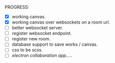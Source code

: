 PROGRESS:

- [x] working canvas.
- [x] working canvas over websockets on a room url.
- [ ] better websocket server.
- [ ] register websocket endpoint.
- [ ] register new room.
- [ ] database support to save works / canvas.
- [ ] css to be scss.
- [ ] *electron collaboration app.....*

[//]: # (<!--### Painting with HTML5 and websockets.)

[//]: # (To start the websocket server)

[//]: # (```shell)

[//]: # (node wss.js)

[//]: # (```-->)

[//]: # ()
[//]: # (### To start vite project)

[//]: # (```shell)

[//]: # (npm install)

[//]: # (npm run dev)

[//]: # (```)

[//]: # ()
[//]: # (<!--Then just open two browsers and what you draw on one will show on the other.-->)
